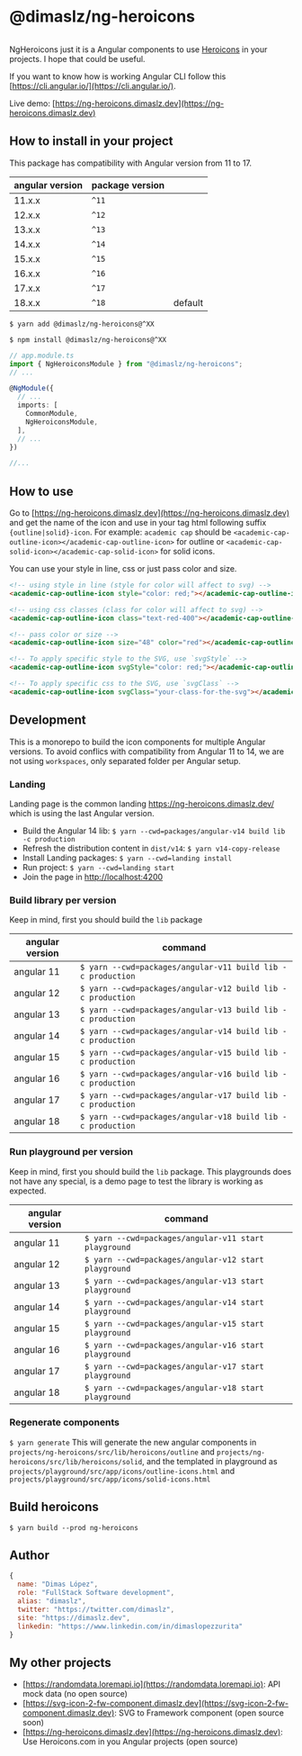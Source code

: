 # @dimaslz/ng-heroicons

<img src='https://track.dimaslz.dev/track?name=github&url=https://ng-heroicons.dimaslz.dev&domain=ng-heroicons.dimaslz.dev&props={"readme":"main"}' alt="track" width="0px" height="0px" />

NgHeroicons just it is a Angular components to use [Heroicons](https://heroicons.com) in your projects. I hope that could be useful.

If you want to know how is working Angular CLI follow this [https://cli.angular.io/](https://cli.angular.io/).

Live demo: [https://ng-heroicons.dimaslz.dev](https://ng-heroicons.dimaslz.dev)

## How to install in your project

This package has compatibility with Angular version from 11 to 17.

| angular version | package version ||
|-|-|-|
| 11.x.x | `^11` ||
| 12.x.x | `^12` ||
| 13.x.x | `^13` ||
| 14.x.x | `^14` ||
| 15.x.x | `^15` ||
| 16.x.x | `^16` ||
| 17.x.x | `^17` ||
| 18.x.x | `^18` | default |

`$ yarn add @dimaslz/ng-heroicons@^XX`

`$ npm install @dimaslz/ng-heroicons@^XX`

```ts
// app.module.ts
import { NgHeroiconsModule } from "@dimaslz/ng-heroicons";
// ...

@NgModule({
  // ...
  imports: [
    CommonModule,
    NgHeroiconsModule,
  ],
  // ...
})

//...
```

## How to use

Go to [https://ng-heroicons.dimaslz.dev](https://ng-heroicons.dimaslz.dev) and get the name of the icon and use in your tag html following suffix `{outline|solid}-icon`. For example: `academic cap` should be `<academic-cap-outline-icon></academic-cap-outline-icon>` for outline or `<academic-cap-solid-icon></academic-cap-solid-icon>` for solid icons.

You can use your style in line, css or just pass color and size.

```html
<!-- using style in line (style for color will affect to svg) -->
<academic-cap-outline-icon style="color: red;"></academic-cap-outline-icon>

<!-- using css classes (class for color will affect to svg) -->
<academic-cap-outline-icon class="text-red-400"></academic-cap-outline-icon>

<!-- pass color or size -->
<academic-cap-outline-icon size="48" color="red"></academic-cap-outline-icon>

<!-- To apply specific style to the SVG, use `svgStyle` -->
<academic-cap-outline-icon svgStyle="color: red;"></academic-cap-outline-icon>

<!-- To apply specific css to the SVG, use `svgClass` -->
<academic-cap-outline-icon svgClass="your-class-for-the-svg"></academic-cap-outline-icon>
```

## Development

This is a monorepo to build the icon components for multiple Angular versions. To avoid conflics with compatibility from Angular 11 to 14, we are not using `workspaces`, only separated folder per Angular setup.

### Landing

Landing page is the common landing <https://ng-heroicons.dimaslz.dev/> which is using the last Angular version.

- Build the Angular 14 lib: `$ yarn --cwd=packages/angular-v14 build lib -c production`
- Refresh the distribution content in `dist/v14`: `$ yarn v14-copy-release`
- Install Landing packages: `$ yarn --cwd=landing install`
- Run project: `$ yarn --cwd=landing start`
- Join the page in [http://localhost:4200](http://localhost:4200)

### Build library per version

Keep in mind, first you should build the `lib` package

| angular version | command |
|-|-|
| angular 11 | `$ yarn --cwd=packages/angular-v11 build lib -c production` |
| angular 12 | `$ yarn --cwd=packages/angular-v12 build lib -c production` |
| angular 13 | `$ yarn --cwd=packages/angular-v13 build lib -c production` |
| angular 14 | `$ yarn --cwd=packages/angular-v14 build lib -c production` |
| angular 15 | `$ yarn --cwd=packages/angular-v15 build lib -c production` |
| angular 16 | `$ yarn --cwd=packages/angular-v16 build lib -c production` |
| angular 17 | `$ yarn --cwd=packages/angular-v17 build lib -c production` |
| angular 18 | `$ yarn --cwd=packages/angular-v18 build lib -c production` |

### Run playground per version

Keep in mind, first you should build the `lib` package. This playgrounds does not have any special, is a demo page to test the library is working as expected.

| angular version | command |
|-|-|
| angular 11 | `$ yarn --cwd=packages/angular-v11 start playground` |
| angular 12 | `$ yarn --cwd=packages/angular-v12 start playground` |
| angular 13 | `$ yarn --cwd=packages/angular-v13 start playground` |
| angular 14 | `$ yarn --cwd=packages/angular-v14 start playground` |
| angular 15 | `$ yarn --cwd=packages/angular-v15 start playground` |
| angular 16 | `$ yarn --cwd=packages/angular-v16 start playground` |
| angular 17 | `$ yarn --cwd=packages/angular-v17 start playground` |
| angular 18 | `$ yarn --cwd=packages/angular-v18 start playground` |

### Regenerate components

`$ yarn generate` This will generate the new angular components in `projects/ng-heroicons/src/lib/heroicons/outline` and `projects/ng-heroicons/src/lib/heroicons/solid`, and the templated in playground as `projects/playground/src/app/icons/outline-icons.html` and `projects/playground/src/app/icons/solid-icons.html`

## Build heroicons

`$ yarn build --prod ng-heroicons`

## Author

```js
{
  name: "Dimas López",
  role: "FullStack Software development",
  alias: "dimaslz",
  twitter: "https://twitter.com/dimaslz",
  site: "https://dimaslz.dev",
  linkedin: "https://www.linkedin.com/in/dimaslopezzurita"
}
```

## My other projects

- [https://randomdata.loremapi.io](https://randomdata.loremapi.io): API mock data (no open source)
- [https://svg-icon-2-fw-component.dimaslz.dev](https://svg-icon-2-fw-component.dimaslz.dev): SVG to Framework component (open source soon)
- [https://ng-heroicons.dimaslz.dev](https://ng-heroicons.dimaslz.dev): Use Heroicons.com in you Angular projects (open source)
